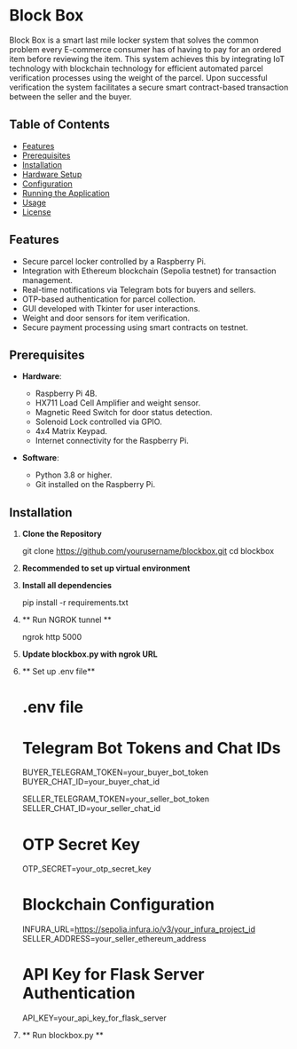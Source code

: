 # Block Box

Block Box is a smart last mile locker system that solves the common problem every E-commerce consumer has of having to pay for an ordered item before reviewing the item. This system achieves this by integrating IoT technology with blockchain technology for efficient automated parcel verification processes using the weight of the parcel. Upon successful verification the system facilitates a secure smart contract-based transaction between the seller and the buyer.

## Table of Contents

- [Features](#features)
- [Prerequisites](#prerequisites)
- [Installation](#installation)
- [Hardware Setup](#hardware-setup)
- [Configuration](#configuration)
- [Running the Application](#running-the-application)
- [Usage](#usage)
- [License](#license)

## Features

- Secure parcel locker controlled by a Raspberry Pi.
- Integration with Ethereum blockchain (Sepolia testnet) for transaction management.
- Real-time notifications via Telegram bots for buyers and sellers.
- OTP-based authentication for parcel collection.
- GUI developed with Tkinter for user interactions.
- Weight and door sensors for item verification.
- Secure payment processing using smart contracts on testnet.

## Prerequisites

- **Hardware**:
  - Raspberry Pi 4B.
  - HX711 Load Cell Amplifier and weight sensor.
  - Magnetic Reed Switch for door status detection.
  - Solenoid Lock controlled via GPIO.
  - 4x4 Matrix Keypad.
  - Internet connectivity for the Raspberry Pi.

- **Software**:
  - Python 3.8 or higher.
  - Git installed on the Raspberry Pi.

## Installation

1. **Clone the Repository**

   git clone https://github.com/yourusername/blockbox.git
   cd blockbox

2. **Recommended to set up virtual environment**

3. **Install all dependencies**

   pip install -r requirements.txt

4. ** Run NGROK tunnel **
   
   ngrok http 5000

5. **Update blockbox.py with ngrok URL**
   

6. ** Set up .env file**

   # .env file

   # Telegram Bot Tokens and Chat IDs
   BUYER_TELEGRAM_TOKEN=your_buyer_bot_token
   BUYER_CHAT_ID=your_buyer_chat_id

   SELLER_TELEGRAM_TOKEN=your_seller_bot_token
   SELLER_CHAT_ID=your_seller_chat_id

   # OTP Secret Key
   OTP_SECRET=your_otp_secret_key

   # Blockchain Configuration
   INFURA_URL=https://sepolia.infura.io/v3/your_infura_project_id
   SELLER_ADDRESS=your_seller_ethereum_address

   # API Key for Flask Server Authentication
   API_KEY=your_api_key_for_flask_server

7. ** Run blockbox.py **




